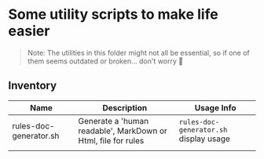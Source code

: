 # Some utility scripts to make life easier

> Note: The utilities in this folder might not all be essential, so if one of them seems outdated or broken... don't worry :grimacing:

## Inventory

|Name|Description|Usage Info|
|---|---|---|
|rules-doc-generator.sh| Generate a 'human readable', MarkDown or Html, file for rules| `rules-doc-generator.sh` display usage
|||